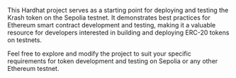 This Hardhat project serves as a starting point for deploying and testing the Krash token on the Sepolia testnet. It demonstrates best practices for Ethereum smart contract development and testing, making it a valuable resource for developers interested in building and deploying ERC-20 tokens on testnets.

Feel free to explore and modify the project to suit your specific requirements for token development and testing on Sepolia or any other Ethereum testnet.


